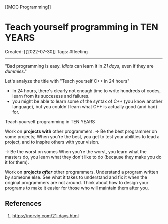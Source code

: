 [[MOC Programming]]

# Teach yourself programming in TEN YEARS
Created:  [[2022-07-30]]
Tags: #fleeting 

---
"Bad programming is easy. _Idiots_ can learn it in _21 days_, even if they are _dummies_."


Let's analyze the title with "Teach yourself C++ in 24 hours"

- In 24 hours, there's clearly not enough time to write hundreds of codes, learn from its succesess and failures. 
- you might be able to learn some of the syntax of C++ (you know another language), but you couldn't learn what C++ is actually good (and bad) for.


Teach yourself programming in TEN YEARS

Work on **projects with** other programmers. 
-> Be the best programmer on some projects;
    When you're the best, you get to test your abilities to lead a project, and to inspire others with your vision. 

-> Be the worst on somes
    When you're the worst, you learn what the masters do, 
    you learn what they don't like to do (because they make you do it for them).


Work on **projects _after_** other programmers. 
Understand a program written by someone else. 
See what it takes to understand and fix it when the original programmers are not around. 
Think about how to design your programs to make it easier for those who will maintain them after you.











## References
1. https://norvig.com/21-days.html